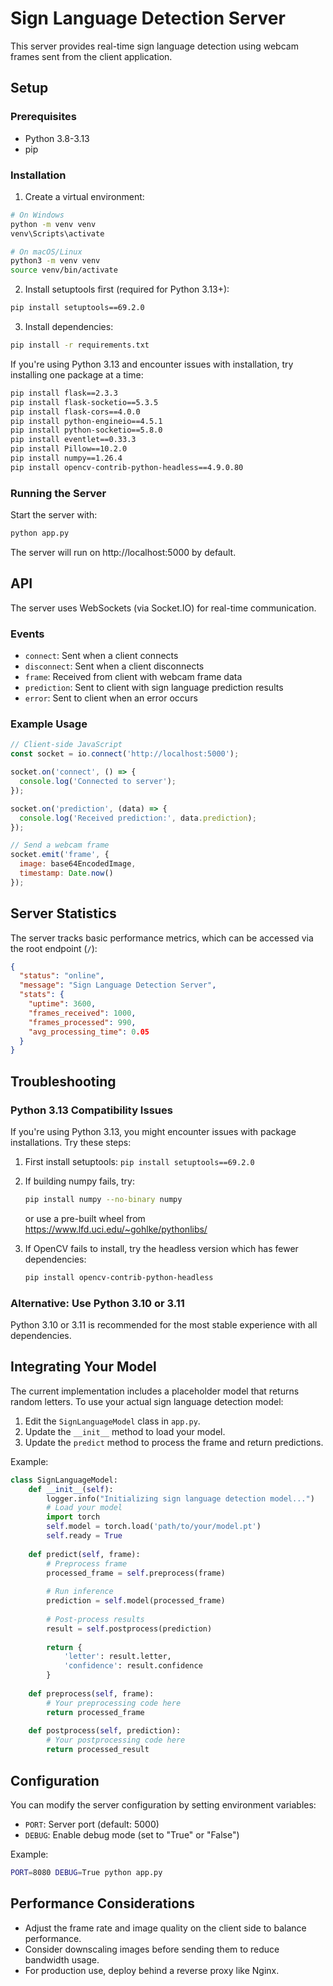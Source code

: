 # Sign Language Detection Server

This server provides real-time sign language detection using webcam frames sent from the client application.

## Setup

### Prerequisites

- Python 3.8-3.13
- pip

### Installation

1. Create a virtual environment:

```bash
# On Windows
python -m venv venv
venv\Scripts\activate

# On macOS/Linux
python3 -m venv venv
source venv/bin/activate
```

2. Install setuptools first (required for Python 3.13+):

```bash
pip install setuptools==69.2.0
```

3. Install dependencies:

```bash
pip install -r requirements.txt
```

If you're using Python 3.13 and encounter issues with installation, try installing one package at a time:

```bash
pip install flask==2.3.3
pip install flask-socketio==5.3.5
pip install flask-cors==4.0.0
pip install python-engineio==4.5.1
pip install python-socketio==5.8.0
pip install eventlet==0.33.3
pip install Pillow==10.2.0
pip install numpy==1.26.4
pip install opencv-contrib-python-headless==4.9.0.80
```

### Running the Server

Start the server with:

```bash
python app.py
```

The server will run on http://localhost:5000 by default.

## API

The server uses WebSockets (via Socket.IO) for real-time communication.

### Events

- `connect`: Sent when a client connects
- `disconnect`: Sent when a client disconnects
- `frame`: Received from client with webcam frame data
- `prediction`: Sent to client with sign language prediction results
- `error`: Sent to client when an error occurs

### Example Usage

```javascript
// Client-side JavaScript
const socket = io.connect('http://localhost:5000');

socket.on('connect', () => {
  console.log('Connected to server');
});

socket.on('prediction', (data) => {
  console.log('Received prediction:', data.prediction);
});

// Send a webcam frame
socket.emit('frame', {
  image: base64EncodedImage,
  timestamp: Date.now()
});
```

## Server Statistics

The server tracks basic performance metrics, which can be accessed via the root endpoint (`/`):

```json
{
  "status": "online",
  "message": "Sign Language Detection Server",
  "stats": {
    "uptime": 3600,
    "frames_received": 1000,
    "frames_processed": 990,
    "avg_processing_time": 0.05
  }
}
```

## Troubleshooting

### Python 3.13 Compatibility Issues

If you're using Python 3.13, you might encounter issues with package installations. Try these steps:

1. First install setuptools: `pip install setuptools==69.2.0`
2. If building numpy fails, try:
   ```bash
   pip install numpy --no-binary numpy
   ```
   or use a pre-built wheel from https://www.lfd.uci.edu/~gohlke/pythonlibs/

3. If OpenCV fails to install, try the headless version which has fewer dependencies:
   ```bash
   pip install opencv-contrib-python-headless
   ```

### Alternative: Use Python 3.10 or 3.11

Python 3.10 or 3.11 is recommended for the most stable experience with all dependencies.

## Integrating Your Model

The current implementation includes a placeholder model that returns random letters. To use your actual sign language detection model:

1. Edit the `SignLanguageModel` class in `app.py`.
2. Update the `__init__` method to load your model.
3. Update the `predict` method to process the frame and return predictions.

Example:
```python
class SignLanguageModel:
    def __init__(self):
        logger.info("Initializing sign language detection model...")
        # Load your model
        import torch
        self.model = torch.load('path/to/your/model.pt')
        self.ready = True
        
    def predict(self, frame):
        # Preprocess frame
        processed_frame = self.preprocess(frame)
        
        # Run inference
        prediction = self.model(processed_frame)
        
        # Post-process results
        result = self.postprocess(prediction)
        
        return {
            'letter': result.letter,
            'confidence': result.confidence
        }
        
    def preprocess(self, frame):
        # Your preprocessing code here
        return processed_frame
        
    def postprocess(self, prediction):
        # Your postprocessing code here
        return processed_result
```

## Configuration

You can modify the server configuration by setting environment variables:

- `PORT`: Server port (default: 5000)
- `DEBUG`: Enable debug mode (set to "True" or "False")

Example:
```bash
PORT=8080 DEBUG=True python app.py
```

## Performance Considerations

- Adjust the frame rate and image quality on the client side to balance performance.
- Consider downscaling images before sending them to reduce bandwidth usage.
- For production use, deploy behind a reverse proxy like Nginx.